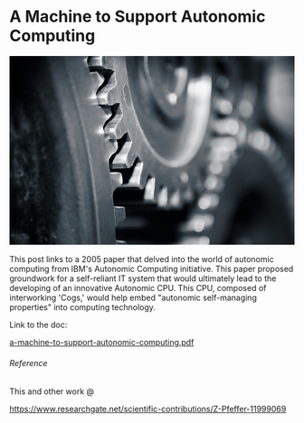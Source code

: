 # A Machine to Support Autonomic Computing

![gears_graphic](gears_graphic.png)

This post links to a 2005 paper that delved into the world of autonomic computing from IBM's Autonomic Computing initiative. This paper proposed groundwork for a self-reliant IT system that would ultimately lead to the developing of an innovative Autonomic CPU. This CPU, composed of interworking 'Cogs,' would help embed "autonomic self-managing properties" into computing technology.

Link to the doc:

 [a-machine-to-support-autonomic-computing.pdf](a-machine-to-support-autonomic-computing.pdf) 

###### Reference

This and other work @

[<u><span>https://www.researchgate.net/scientific-contributions/Z-Pfeffer-11999069</span></u>](https://www.researchgate.net/scientific-contributions/Z-Pfeffer-11999069)